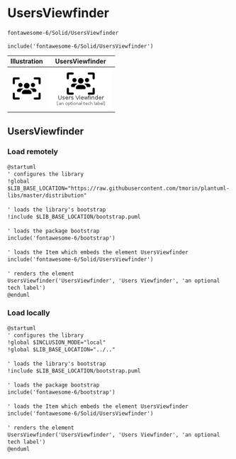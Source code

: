 # UsersViewfinder


```text
fontawesome-6/Solid/UsersViewfinder
```

```text
include('fontawesome-6/Solid/UsersViewfinder')
```



| Illustration | UsersViewfinder |
| :---: | :---: |
| ![illustration for Illustration](../../fontawesome-6/Solid/UsersViewfinder.png) | ![illustration for UsersViewfinder](../../fontawesome-6/Solid/UsersViewfinder.Local.png) |




## UsersViewfinder

### Load remotely
```plantuml
@startuml
' configures the library
!global $LIB_BASE_LOCATION="https://raw.githubusercontent.com/tmorin/plantuml-libs/master/distribution"

' loads the library's bootstrap
!include $LIB_BASE_LOCATION/bootstrap.puml

' loads the package bootstrap
include('fontawesome-6/bootstrap')

' loads the Item which embeds the element UsersViewfinder
include('fontawesome-6/Solid/UsersViewfinder')

' renders the element
UsersViewfinder('UsersViewfinder', 'Users Viewfinder', 'an optional tech label')
@enduml
```

### Load locally
```plantuml
@startuml
' configures the library
!global $INCLUSION_MODE="local"
!global $LIB_BASE_LOCATION="../.."

' loads the library's bootstrap
!include $LIB_BASE_LOCATION/bootstrap.puml

' loads the package bootstrap
include('fontawesome-6/bootstrap')

' loads the Item which embeds the element UsersViewfinder
include('fontawesome-6/Solid/UsersViewfinder')

' renders the element
UsersViewfinder('UsersViewfinder', 'Users Viewfinder', 'an optional tech label')
@enduml
```

